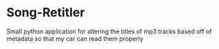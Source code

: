 # Song-Retitler
Small python application for altering the titles of mp3 tracks based off of metadata so that my car can read them properly
